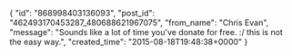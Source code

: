  {
   "id": "868998403136093",
   "post_id": "462493170453287_480688621967075",
   "from_name": "Chris Evan",
   "message": "Sounds like a lot of time you've donate for free. :/ this is not the easy way.",
   "created_time": "2015-08-18T19:48:38+0000"
 }

